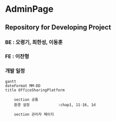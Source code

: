 # AdminPage

## Repository for Developing Project

### BE : 오령기, 최한성, 이동훈

### FE : 이찬형

### 개발 일정

```mermaid
gantt
dateFormat MM-DD
title OfficeSharingPlatform

    section 공통
    환경 설정             :chap1, 11-16, 1d

    section 관리자 페이지

```